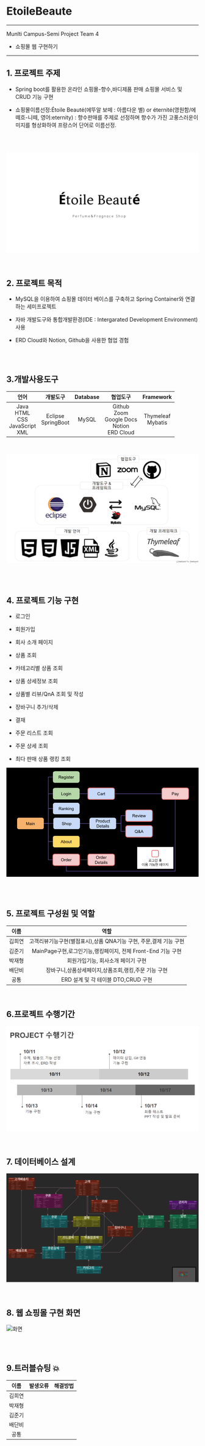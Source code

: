 # EtoileBeaute
---
Munlti Campus-Semi Project Team 4
- 쇼핑몰 웹 구현하기
---
## 1. 프로젝트 주제
- Spring boot를 활용한  온라인 쇼핑몰-향수,바디제품 판매 쇼핑몰 서비스 및 CRUD 기능 구현
  
- 쇼핑몰이름선정:Étoile Beauté(에뚜알 보떼 : 아름다운 별) or éternité(영원함/에떼흐-니떼, 영어:eternity) : 향수판매를 주제로 선정하며 향수가 가진 고풍스러운이미지를 형상화하여 프랑스어 단어로 이름선정. 
<br>
<br>

![](2022-10-21-15-30-15.png)

<br>

## 2. 프로젝트 목적
- MySQL을 이용하여 쇼핑몰 데이터 베이스를 구축하고 Spring Container와 연결하는 세미프로젝트

- 자바 개발도구와 통합개발환경(IDE : Intergarated Development Environment) 사용

- ERD Cloud와 Notion, Github을 사용한 협업 경험
<br>
<br>

## 3.개발사용도구
|언어|개발도구|Database|협업도구|Framework|
|:---:|:---:|:---:|:---:|:---:|
|Java<br>HTML<br>CSS<Br>JavaScript<br>XML|Eclipse<br>SpringBoot<br>|MySQL|Github<br>Zoom<br>Google Docs<br>Notion<br>ERD Cloud|Thymeleaf<br>Mybatis|
<br>

![](2022-10-21-15-28-30.png)

<br>
<br>

## 4. 프로젝트 기능 구현
- 로그인

- 회원가입

- 회사 소개 페이지

- 상품 조회

- 카테고리별 상품 조회

- 상품 상세정보 조회

- 상품별 리뷰/QnA 조회 및 작성

- 장바구니 추가/삭제

- 결재

- 주문 리스트 조회

- 주문 상세 조회

- 최다 판매 상품 랭킹 조회


![](2022-10-21-15-29-41.png)





<br>
<br>

## 5. 프로젝트 구성원 및 역할
| 이름 |<center>역할|
| :---: |---|
|김희연|<center>고객리뷰기능구현(별점표시),상품 QNA기능 구현, 주문,결제 기능 구현 |
|김준기|<center>MainPage구현,로그인기능,랭킹페이지, 전체 Front-End 기능 구현||
|박재형|<center>회원가입기능, 회사소개 페이기 구현|
|배단비|<center>장바구니,상품상세페이지,상품조회,랭킹,주문 기능 구현|
|공통|<center>ERD 설계 및 각 테이블 DTO,CRUD 구현|
<br>

## 6.프로젝트 수행기간 

![](2022-10-21-15-28-53.png)

<br>

## 7. 데이터베이스 설계

![](2022-10-21-15-29-09.png)

<br>

## 8. 웹 쇼핑몰 구현 화면


![화면](https://user-images.githubusercontent.com/111727491/197131243-a44d0c88-41b5-440d-b21e-70fd8a94a80b.gif)


<br>
<br>

## 9.트러블슈팅 💥

| 이름 |<center>발생오류 | 해결방법|
| :---: |---|---|
|김희연|<center>| |
|박재형|<center>||
|김준기|<center>||
|배단비|<center>| |
|공통|<center>| |

